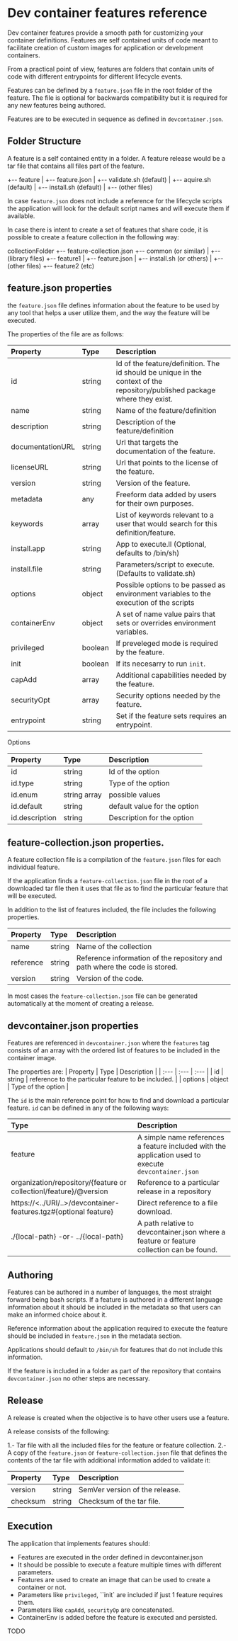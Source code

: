 # Dev container features reference

Dev container features provide a smooth path for customizing your container definitions. Features are self contained units of code meant to facilitate creation of custom images for application or development containers.

From a practical point of view, features are folders that contain units of code with different entrypoints for different lifecycle events.

Features can be defined by a `feature.json` file in the root folder of the feature. The file is optional for backwards compatibility but it is required for any new features being authored.

Features are to be executed in sequence as defined in `devcontainer.json`.

## Folder Structure 

A feature is a self contained entity in a folder. A feature release would be a tar file that contains all files part of the feature.

+-- feature
|    +-- feature.json
|    +-- validate.sh (default)
|    +-- aquire.sh (default)
|    +-- install.sh (default)
|    +-- (other files)

In case `feature.json`  does not include a reference for the lifecycle scripts the application will look for the default script names and will execute them if available.

In case there is intent to create a set of features that share code, it is possible to create a feature collection in the following way:

collectionFolder
+-- feature-collection.json
+-- common (or similar)
|    +-- (library files)
+-- feature1
|    +-- feature.json
|    +-- install.sh (or others)
|    +-- (other files)
+-- feature2
(etc)

## feature.json properties

the `feature.json` file defines information about the feature to be used by any tool that helps a user utilize them, and the way the feature will be executed.

The properties of the file are as follows:

| Property | Type | Description |
| :--- | :--- | :--- |
| id | string | Id of the feature/definition. The id should be unique in the context of the repository/published package where they exist. |
| name | string | Name of the feature/definition |
| description | string | Description of the feature/definition |
| documentationURL | string | Url that targets the documentation of the feature. |
| licenseURL | string | Url that points to the license of the feature. |
| version | string | Version of the feature. |
| metadata | any | Freeform data added by users for their own purposes. |
| keywords | array | List of keywords relevant to a user that would search for this definition/feature. |
| install.app | string | App to execute.ll (Optional, defaults to /bin/sh) |
| install.file | string | Parameters/script to execute. (Defaults to validate.sh) |
| options | object | Possible options to be passed as environment variables to the execution of the scripts |
| containerEnv | object | A set of name value pairs that sets or overrides environment variables. |
| privileged | boolean | If preveleged mode is required by the feature. |
| init | boolean | If its necesarry to run `init`. |
| capAdd | array | Additional capabilities needed by the feature. |
| securityOpt | array | Security options needed by the feature. |
| entrypoint | string | Set if the feature sets requires an entrypoint. |

Options

| Property | Type | Description |
| :--- | :--- | :--- |
| id | string | Id of the option |
| id.type | string | Type of the option |
| id.enum | string array | possible values |
| id.default | string | default value for the option |
| id.description | string | Description for the option |

## feature-collection.json properties.

A feature collection file is a compilation of the `feature.json` files for each individual feature.

If the application finds a `feature-collection.json` file in the root of a downloaded tar file then it uses that file as to find the particular feature that will be executed.

In addition to the list of features included, the file includes the following properties.

| Property | Type | Description |
| :--- | :--- | :--- |
| name | string | Name of the collection |
| reference | string | Reference information of the repository and path where the code is stored. |
| version | string | Version of the code. |

In most cases the `feature-collection.json` file can be generated automatically at the moment of creating a release.

## devcontainer.json properties

Features are referenced in `devcontainer.json`  where the `features` tag consists of an array with the ordered list of features to be included in the container image.

The properties are:
| Property | Type | Description |
| :--- | :--- | :--- |
| id | string | reference to the particular feature to be included. |
| options | object | Type of the option |

The `id` is the main reference point for how to find and download a particular feature. `id` can be defined in any of the following ways:

| Type | Description |
| :--- | :--- |
| feature  | A simple name references a feature included with the application used to execute `devcontainer.json` |
| organization/repository/{feature or collectionl/feature}/@version | Reference to a particular release in a repository |
| https://<../URI/..>/devcontainer-features.tgz#{optional feature} | Direct reference to a file download. |
| ./{local-path}  -or-  ../{local-path} | A path relative to devcontainer.json where a feature or feature collection can be found. |

## Authoring

Features can be authored in a number of languages, the most straight forward being bash scripts. If a feature is authored in a different language information about it should be included in the metadata so that users can make an informed choice about it.

Reference information about the application required to execute the feature should be included in `feature.json` in the metadata section.

Applications should default to `/bin/sh` for features that do not include this information.

If the feature is included in a folder as part of the repository that contains `devcontainer.json` no other steps are necessary.

## Release

A release is created when the objective is to have other users use a feature.

A release consists of the following:

1.- Tar file with all the included files for the feature or feature collection.
2.- A copy of the `feature.json` or `feature-collection.json` file that defines the contents of the tar file with additional information added to validate it:

| Property | Type | Description |
| :--- | :--- | :--- |
| version | string | SemVer version of the release. |
| checksum | string | Checksum of the tar file. |

## Execution

The application that implements features should:

- Features are executed in the order defined in devcontainer.json
- It should be possible to execute a feature multiple times with different parameters.
- Features are used to create an image that can be used to create a container or not.
- Parameters like `privileged`, ``init` are included if just 1 feature requires them.
- Parameters like `capAdd`, `securityOp`  are concatenated.
- ContainerEnv is added before the feature is executed and persisted.

TODO